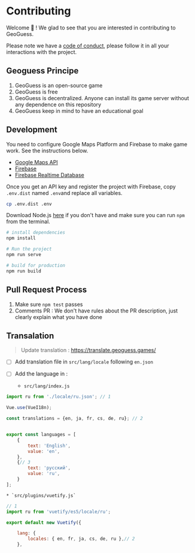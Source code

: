 Contributing
=====

Welcome 👋 !
We glad to see that you are interested in contributing to GeoGuess.

Please note we have a [code of conduct](https://github.com/GeoGuess/Geoguess/blob/master/CODE_OF_CONDUCT.md), please follow it in all your interactions with the project.

## Geoguess Principe
1. GeoGuess is an open-source game
2. GeoGuess is free
3. GeoGuess is decentralized. Anyone can install its game server without any dependence on this repository
4. GeoGuess keep in mind to have an educational goal

## Development

You need to configure Google Maps Platform and Firebase to make game work.
See the instructions below.

-   [Google Maps API](https://developers.google.com/maps/documentation/javascript/get-api-key#get-the-api-key)
-   [Firebase](https://firebase.google.com/docs/database/web/start)
-   [Firebase Realtime Database](https://firebase.google.com/docs/database/web/start)

Once you get an API key and register the project with Firebase, copy `.env.dist` named `.env`and replace all variables.

```bash
cp .env.dist .env
```

Download Node.js [here](https://nodejs.org/en/download/) if you don't have and make sure you can run `npm` from the terminal.

```bash
# install dependencies
npm install

# Run the project
npm run serve

# build for production
npm run build
```


## Pull Request Process

1. Make sure `npm test` passes
2. Comments PR : We don't have rules about the PR description, just clearly explain what you have done

## Transalation
> Update translation : https://translate.geoguess.games/

- [ ] Add translation file in `src/lang/locale` following `en.json`

- [ ] Add the language in :
    * `src/lang/index.js` 
```js
import ru from './locale/ru.json'; // 1

Vue.use(VueI18n);

const translations = {en, ja, fr, cs, de, ru}; // 2


export const languages = [
    {
        text: 'English',
        value: 'en',
    },
    {// 3
        text: 'русский',
        value: 'ru',
    }
];
```
    * `src/plugins/vuetify.js`
```js
// 1 
import ru from 'vuetify/es5/locale/ru';

export default new Vuetify({

    lang: {
        locales: { en, fr, ja, cs, de, ru },// 2
    },

```


